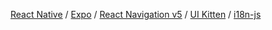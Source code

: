 [React Native](https://reactnative.dev/) / [Expo](https://expo.io/) / [React Navigation v5](https://reactnavigation.org/blog/2020/02/06/react-navigation-5.0/) / [UI Kitten](https://akveo.github.io/react-native-ui-kitten/) / [i18n-js](https://github.com/fnando/i18n-js)